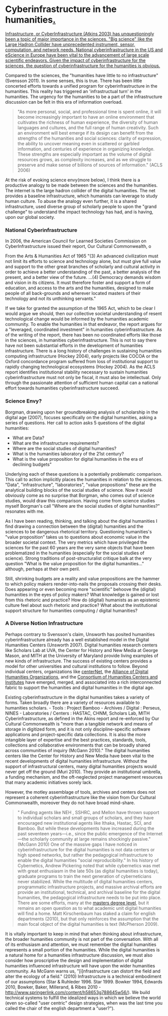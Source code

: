 # Cyberinfrastructure in the humanities<a href="/mcburton/writing/blob/master/chapter-one/README.markdown#cyber-intro" name="cyber-intro" >.</a>

<a href="/mcburton/writing/blob/master/chapter-one/README.markdown#cyber-intro" name="cyber-intro" >
Infrastructure, or CyberInfrastructure (Atkins 2003) has unquestioningly been a topic of major importance in the sciences. "Big science" like the Large Hadron Collider have unprecedented instrument, sensor, computation, and network needs. National cyberinfrastructure in the US and eScience in Europe have been vital to the advancement of large scale scientific endeavors. Given the impact of cyberinfrastructure for the sciences, the question of cyberinfrastructure for the humanities is obvious.
</a> 

Compared to the sciences, the "humanities have little to no infrastructure" (Svensson 2011). In some senses, this is true. There has been little concerted efforts towards a unified program for cyberinfrastructure in the humanities. This reality has triggered an 'infrastructual turn' in the humanities. The urgency for the humanities to be a part of the infrastructure discussion can be felt in this era of information overload. 

> "As more personal, social, and professional time is spent online, it will become increasingly important to have an online environment that cultivates the richness of human experience, the diversity of human languages and cultures, and the full range of human creativity. Such an environment will best emerge if its design can benefit from the strengths of the humanities and social sciences: clarity of expression, the ability to uncover meaning even in scattered or garbled information, and centuries of experience in organizing knowledge. These strengths are especially important as the volume of digital resources grows, as complexity increases, and as we struggle to preserve and make sense of billions of sources of information." (ACLS 2006) 

At the risk of evoking science envy(more below), I think there is a productive analogy to be made between the sciences and the humanities. The internet is the large hadron collider of the digital humanities. The net provides a baseline infrastructure, which humanists can leverage to study human culture. To abuse the analogy even further, it is a shared infrastructure, used diverse group of scholarly people to upon the "grand challenge" to understand the impact technology has had, and is having, upon our global society. 


### National Cyberinfrastructure

In 2006, the American Council for Learned Societies Commission on CyberInfrastructure issued their report, Our Cultural Commonwealth, o

 From the Arts & Humanities Act of 1965 "(3) An advanced civilization must not limit its efforts to science and technology alone, but must give full value and support to the other great branches of scholarly and cultural activity in order to achieve a better understanding of the past, a better analysis of the present, and a better view of the future. ...(4) Democracy demands wisdom and vision in its citizens. It must therefore foster and support a form of education, and access to the arts and the humanities, designed to make people of all back-grounds and wherever located masters of their technology and not its unthinking servants." 

If we take for granted the assumption of the 1965 Act, which to be clear I would argue we should, then our collective societal understanding of resent technological change would be informed by the humanities academic community. To enable the humanities in that endeavor, the report argues for a "leveraged, coordinated investment" in humanities cyberinfrastructure. As of the writing of the report, there has been no coordinated efforts like those in the sciences, in humanities cyberinfrastructure. This is not to say there have not been substantial efforts in the development of humanities infrastructure. There is a long history of challenges in sustaining humanities computing infrastructure (Hockey 2004), early projects like COCOA or the Oxford concordance program suffered from loss of institutional support to rapidly changing technological ecosystems (Hockey 2004).  As the ACLS report identifies institutional stability necessary to sustain humanities cyberinfrastructure must not only be fiscal, it must also be intellectual. Only through the passionate attention of sufficient human capital can a national effort towards humanities cyberinfrastructure succeed. 


### Science Envy?

Borgman, drawing upon her groundbreaking analysis of scholarship in the digital age (2007), focuses specifically on the digital humanities, asking a series of questions. Her call to action asks 5 questions of the digital humanities:

* What are Data?
* What are the infrastructure requirements?
* Where are the social studies of digital humanities?
* What is the humanities laboratory of the 21st century?
* What is the value proposition for digital humanities in the era of declining budgets"


Underlying each of these questions is a potentially problematic comparison. This call to action implicitly places the humanities in relation to the sciences. "Data", "infrastructure", "laboratories", "value propositions" these are the analytical building blocks of the social studies of science. Now it would obviously come as no surprise that Borgman, who comes out of science studies, would draw this comparison. Having come from science studies myself Borgman's call "Where are the social studies of digital humanities?" resonates with me. 

As I have been reading, thinking, and talking about the digital humanities I find drawing a connection between the (digital) humanities and the sciences to be dangerous rhetorical territory. Questioning humanities's "value proposition" takes us to questions about economic value in the broader societal context. The very metrics which have privileged the sciences for the past 60 years are the very same objects that have been problematized in the humanities (especially for the social studies of science).  Strong traditions of post-structuralist critique balk at the very question "What is the value proposition for the digital humanities..." although, perhaps at their own peril. 

Still, shrinking budgets are a reality and value propositions are the hammer to which policy makers render-into-nails the proposals crossing their desks. Does appearing or even becoming more "scientific"  behoove the (digital) humanities in the eyes of policy makers? What knowledge is gained or lost from this rhetoric and practice? How do (digital) humanists as an epistemic culture feel about such rhetoric and practice? What about the institutional support structure for humanities computing / digital humanities? 


### A Diverse Notion Infrastructure

Perhaps contrary to Svensson's claim, Unsworth has posited humanities cyberinfrastructure already has a well established model in the Digital Humanities Centers (Unsworth 2007). Digital humanities research centers like Scholars Lab at UVA, the Center for History and New Media at George Mason, and MITH at the University of Maryland  provide living examples of new kinds of infrastructure. The success of existing centers provides a model for other universities and cultural institutions to follow. Beyond individual centers, organizations like [centerNet](http://digitalhumanities.org/centernet/), the [Alliance of Digital Humanities Organizations](http://digitalhumanities.org/), and the [Consortium of Humanities Centers and Institutes](http://www.arts-humanities.net/chain/) have emerged, merged, and associated into a rich interconnected fabric to support the humanities and digital humanities in the digital age. 

Existing cyberinfrastructure in the digital humanities takes a variety of forms. Taken broadly there are a variety of resources available to humanities scholars. 
	- Tools : Project Bamboo
	- Archives / Digital : Perseus, NINES
	- Laboratories / Centers : HASTAC, CHNM, Scholars Lab, MITH
Cyberinfrastructure, as defined in the Akins report and re-enforced by Our Cultural Commonwealth is "more than a tangible network and means of storage in digitized form, and it is not only discipline-specific software applications and project-specific data collections. It is also the more intangible layer of expertise and the best practices, standards, tools, collections and collaborative environments that can be broadly shared across communities of inquiry (McGann 2010)." The digital humanities centers like the Center for History and New Media have been vital to the recent developments of digital humanities infrastructure. Without the support of infrastructural centers, many digital humanities projects would never get off the ground (Muri 2010). They provide an institutional umbrella, a funding mechanism, and the oft-neglected project management resources that many academic initiatives sorely lack.

However, the motley assemblage of tools, archives and centers does not represent a coherent cyberinfrastructure like the vision from Our Cultural Commonwealth, moreover they do not have broad mind-share.

>"	Funding agents like NEH , SSHRC, and Mellon have thrown support to individual scholars and small groups of scholars, and they have encouraged new institutional agents like Ithaka, Hastac, SCI, and Bamboo. But while these developments have increased during the past seventeen years—i.e., since the public emergence of the Internet—the scholarly community at large remains shockingly passive." (McGann 2010)
One of the massive gaps I have noticed in cyberinfrastructure for the digital humanities is not data centers or high speed networks, but rather the pedagogical infrastructure to enable the digital humanities "social reproducibility." In his history of Cybernetics, Andrew Pickering noted that while cybernetics was met with great enthusiasm in the late 50s (as digital humanities is today), graduate programs to train the next generation of cyberneticians never stabilized. While the multitude of digital humanities centers, programmatic infrastructure projects, and massive archival efforts are provide an institutional, technical, and archival baseline for the digital humanities, the pedagogical infrastructure needs to be put into place. There are some efforts, many at the [masters degree level](http://digitalhumanities.org/answers/topic/is-there-a-list-anywhere-of-all-the-graduate-programs-that-study-dh), but it remains an open question as to what academic unit digital humanities will find a home. Matt Kirschenbaum has staked a claim for english departments (2010), but that only reinforces the assumption that the main focal object of the digital humanities is text (McPherson 2009).

It is vitally important to keep in mind that when thinking about infrastructure, the broader humanities community is not part of the conversation. With all of its enthusiasm and attention, we must remember the digital humanities represents a small portion of the humanities. While the digital humanities is a natural home for a humanities infrastructure discussion, we must also consider how proscriptive the design and implementation of digital humanities influenced infrastructure will have upon the wider humanities community. As McGann warns us, "[i]nfrastructure can distort the field and alter the ecology of a field." (2010) Infrastructure is a technical embodiment of our assumptions (Star & Ruhleder 1996. Star 1999. Bowker 1994, Edwards 2010, Bowker, Baker, Millerand, & Ribes 2010 - http://www.springerlink.com/content/h58653g788645w56/). We build technical systems to fulfill the idealized ways in which we believe the world (even so-called "user centric" design strategies, when was the last time you called the chair of the english department a "user?"). 
